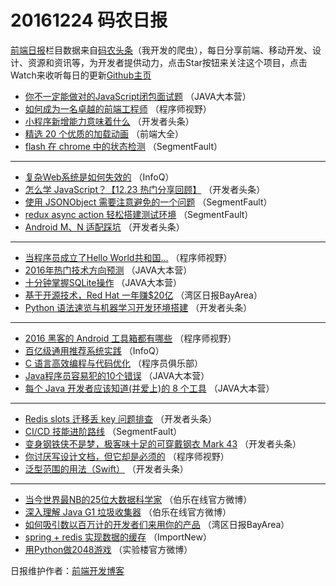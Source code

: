 # 20161224 码农日报

[前端日报](http://caibaojian.com/c/news)栏目数据来自[码农头条](http://hao.caibaojian.com/)（我开发的爬虫），每日分享前端、移动开发、设计、资源和资讯等，为开发者提供动力，点击Star按钮来关注这个项目，点击Watch来收听每日的更新[Github主页](https://github.com/kujian/frontendDaily)
* [你不一定能做对的JavaScript闭包面试题](http://hao.caibaojian.com/19375.html) （JAVA大本营）
* [如何成为一名卓越的前端工程师](http://hao.caibaojian.com/19395.html) （程序师视野）
* [小程序新增能力意味着什么](http://hao.caibaojian.com/19333.html) （开发者头条）
* [精选 20 个优质的加载动画](http://hao.caibaojian.com/19374.html) （前端大全）
* [flash 在 chrome 中的状态检测](http://hao.caibaojian.com/19391.html) （SegmentFault）

***
* [复杂Web系统是如何失效的](http://hao.caibaojian.com/19359.html) （InfoQ）
* [怎么学 JavaScript？【12.23 热门分享回顾】](http://hao.caibaojian.com/19390.html) （开发者头条）
* [使用 JSONObject 需要注意避免的一个问题](http://hao.caibaojian.com/19458.html) （SegmentFault）
* [redux async action 轻松搭建测试环境](http://hao.caibaojian.com/19393.html) （SegmentFault）
* [Android M、N 适配踩坑](http://hao.caibaojian.com/19381.html) （开发者头条）

***
* [当程序员成立了Hello World共和国…](http://hao.caibaojian.com/19396.html) （程序师视野）
* [2016年热门技术方向预测](http://hao.caibaojian.com/19377.html) （JAVA大本营）
* [十分钟掌握SQLite操作](http://hao.caibaojian.com/19376.html) （JAVA大本营）
* [基于开源技术，Red Hat 一年赚$20亿](http://hao.caibaojian.com/19365.html) （湾区日报BayArea）
* [Python 语法速览与机器学习开发环境搭建](http://hao.caibaojian.com/19388.html) （开发者头条）

***
* [2016 黑客的 Android 工具箱都有哪些](http://hao.caibaojian.com/19394.html) （程序师视野）
* [百亿级通用推荐系统实践](http://hao.caibaojian.com/19360.html) （InfoQ）
* [C 语言高效编程与代码优化](http://hao.caibaojian.com/19380.html) （程序员俱乐部）
* [Java程序员容易犯的10个错误](http://hao.caibaojian.com/19378.html) （JAVA大本营）
* [每个 Java 开发者应该知道(并爱上)的 8 个工具](http://hao.caibaojian.com/19379.html) （JAVA大本营）

***
* [Redis slots 迁移丢 key 问题排查](http://hao.caibaojian.com/19299.html) （开发者头条）
* [CI/CD 技能进阶路线](http://hao.caibaojian.com/19392.html) （SegmentFault）
* [变身钢铁侠不是梦，极客味十足的可穿戴钢衣 Mark 43](http://hao.caibaojian.com/19385.html) （开发者头条）
* [你讨厌写设计文档，但它却是必须的](http://hao.caibaojian.com/19398.html) （程序师视野）
* [泛型范围的用法（Swift）](http://hao.caibaojian.com/19382.html) （开发者头条）

***
* [当今世界最NB的25位大数据科学家](http://hao.caibaojian.com/19404.html) （伯乐在线官方微博）
* [深入理解 Java G1 垃圾收集器](http://hao.caibaojian.com/19402.html) （伯乐在线官方微博）
* [如何吸引数以百万计的开发者们来用你的产品](http://hao.caibaojian.com/19366.html) （湾区日报BayArea）
* [spring + redis 实现数据的缓存](http://hao.caibaojian.com/19361.html) （ImportNew）
* [用Python做2048游戏](http://hao.caibaojian.com/19399.html) （实验楼官方微博）

日报维护作者：[前端开发博客](http://caibaojian.com/) 